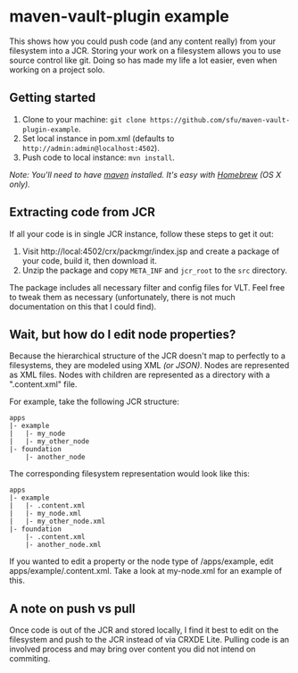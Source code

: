 # maven-vault-plugin example

This shows how you could push code (and any content really) from your filesystem into a JCR. Storing your work on a filesystem allows you to use source control like git. Doing so has made my life a lot easier, even when working on a project solo.

## Getting started

1. Clone to your machine: `git clone https://github.com/sfu/maven-vault-plugin-example`.
2. Set local instance in pom.xml (defaults to `http://admin:admin@localhost:4502`).
3. Push code to local instance: `mvn install`.

_Note: You'll need to have [maven](http://maven.apache.org/) installed. It's easy with [Homebrew](http://brew.sh/) (OS X only)._

## Extracting code from JCR

If all your code is in single JCR instance, follow these steps to get it out:

1. Visit http://local:4502/crx/packmgr/index.jsp and create a package of your code, build it, then download it.
2. Unzip the package and copy `META_INF` and `jcr_root` to the `src` directory.

The package includes all necessary filter and config files for VLT. Feel free to tweak them as necessary (unfortunately, there is not much documentation on this that I could find).

## Wait, but how do I edit node properties?

Because the hierarchical structure of the JCR doesn't map to perfectly to a filesystems, they are modeled using XML _(or JSON)_. Nodes are represented as XML files. Nodes with children are represented as a directory with a ".content.xml" file.

For example, take the following JCR structure:

```
apps
|- example
|   |- my_node
|   |- my_other_node
|- foundation
    |- another_node
```

The corresponding filesystem representation would look like this:

```
apps
|- example
|   |- .content.xml
|   |- my_node.xml
|   |- my_other_node.xml
|- foundation
    |- .content.xml
    |- another_node.xml
```

If you wanted to edit a property or the node type of /apps/example, edit apps/example/.content.xml. Take a look at my-node.xml for an example of this.

## A note on push vs pull

Once code is out of the JCR and stored locally, I find it best to edit on the filesystem and push to the JCR instead of via CRXDE Lite.  Pulling code is an involved process and may bring over content you did not intend on commiting.